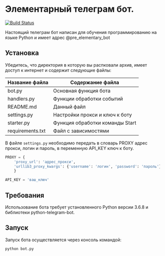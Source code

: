 <h1>Элементарный телеграм бот.</h1>

[![Build Status](https://travis-ci.org/ilyaagusev/elementary_bot.svg?branch=master)](https://travis-ci.org/ilyaagusev/elementary_bot)

Настоящий телеграм бот написан для обучения программированию на языке Python и имеет адрес @pre_elementary_bot

<h2>Установка</h2>
Убедитесь, что директория в которую вы распковали архив, имеет доступ к интернет и содержит следующие файлы:

Название файла  | Содержание файла
----------------|----------------------
bot.py          | Основная функция бота
handlers.py     | Функции обработки событий
README.md       | Данный файл
settings.py     | Настройки прокси и ключ к боту
starter.py      | Функция обработки команды Start
requirements.txt| Файл с зависимостями

В файле `settings.py` необходимо передать в словарь PROXY адрес прокси, логин и пароль, в переменную API_KEY ключ к боту.

```python
PROXY = {
    'proxy_url': 'адрес_прокси',
    'urllib3_proxy_kwargs': {'username': 'логин', 'password': 'пароль'},
    }

API_KEY = 'ваш_ключ'

```
<h2>Требования</h2>

Использование бота требует установленного Python версии 3.6.8 и библиотеки python-telegram-bot.

<h2>Запуск</h2>

Запуск бота осуществляется через консоль командой: 

    
    python bot.py


